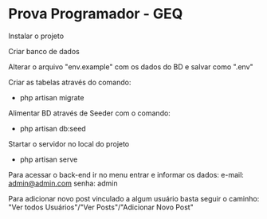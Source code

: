 # Prova Programador - GEQ

Instalar o projeto

Criar banco de dados

Alterar o arquivo "env.example" com os dados do BD e salvar como ".env"

Criar as tabelas através do comando:
  - php artisan migrate

Alimentar BD através de Seeder com o comando:
  - php artisan db:seed

Startar o servidor no local do projeto
  - php artisan serve
  
Para acessar o back-end ir no menu entrar e informar os dados:
e-mail: admin@admin.com
senha: admin

Para adicionar novo post vinculado a algum usuário basta seguir o caminho: "Ver todos Usuários"/"Ver Posts"/"Adicionar Novo Post"





